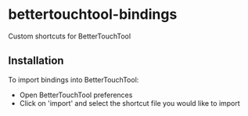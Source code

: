 # bettertouchtool-bindings
Custom shortcuts for BetterTouchTool

## Installation
To import bindings into BetterTouchTool:
- Open BetterTouchTool preferences
- Click on 'import' and select the shortcut file you would like to import

